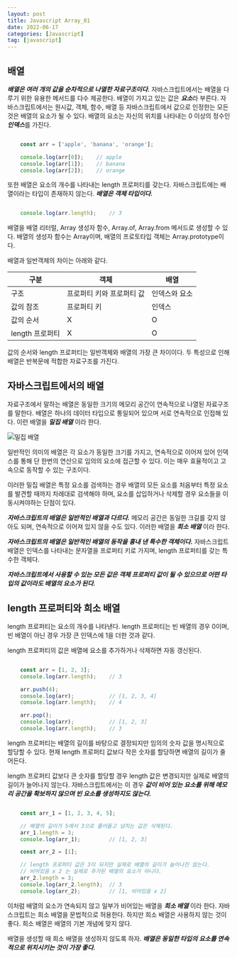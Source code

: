```yaml
---
layout: post
title: Javascript Array_01
date: 2022-06-17
categories: [Javascript]
tag: [javascript]
---
```


## 배열

***배열은 여러 개의 값을 순차적으로 나열한 자료구조이다.*** 자바스크립트에서는 배열을 다루기 위한 유용한 메서드를 다수 제공한다. 배열이 가지고 있는 값은 ***요소***라 부른다. 자바스크립트에서는 원시값, 객체, 함수, 배열 등 자바스크립트에서 값으로 인정한는 모든 것은 배열의 요소가 될 수 있다. 배열의 요소는 자신의 위치를 나타내는 0 이상의 정수인 ***인덱스***를 가진다.

```javascript

    const arr = ['apple', 'banana', 'orange'];

    console.log(arr[0]);    // apple
    console.log(arr[1]);    // banana
    console.log(arr[2]);    // orange

```

또한 배열은 요소의 개수를 나타내는 length 프로퍼티를 갖는다. 자바스크립트에는 배열이라는 타입이 존재하지 않는다. ***배열은 객체 타입이다.***

```javascript

    console.log(arr.length);    // 3

```

배열을 배열 리터럴, Array 생성자 함수, Array.of, Array.from 메서드로 생성할 수 있다. 배열의 생성자 함수는 Array이며, 배열의 프로토타입 객체는 Array.prototype이다. 

배열과 일반객체의 차이는 아래와 같다.

|구분|객체|배열|
|----|----|----|
|구조|프로퍼티 키와 프로퍼티 값|인덱스와 요소|
|값의 참조|프로퍼티 키|인덱스|
|값의 순서|X|O|
|length 프로퍼티|X|O|

값의 순서와 length 프로퍼티는 일반객체와 배열의 가장 큰 차이이다. 두 특성으로 인해 배열은 반복문에 적합한 자료구조를 가진다. 

## 자바스크립트에서의 배열

자료구조에서 말하는 배열은 동일한 크기의 메모리 공간이 연속적으로 나열된 자료구조를 말한다. 배열은 하나의 데이터 타입으로 통일되어 있으며 서로 연속적으로 인접해 있다. 이런 배열을 ***밀집 배열*** 이라 한다. 

![밀집 배열](../../assets/img/DenseArray.PNG)

일반적인 의미의 배열은 각 요소가 동일한 크기를 가지고, 연속적으로 이어져 있어 인덱스를 통해 단 한번의 연산으로 임의의 요소에 접근할 수 있다. 이는 매우 효율적이고 고속으로 동작할 수 있는 구조이다.

이러한 밀집 배열은 특정 요소를 검색하는 경우 배열의 모든 요소를 처음부터 특정 요소를 발견할 때까지 차례대로 검색해야 하며, 요소를 삽입하거나 삭제할 경우 요소들을 이동시켜야하는 단점이 있다.

***자바스크립트의 배열은 일반적인 배열과 다르다.*** 메모리 공간은 동일한 크길를 갖지 않아도 되며, 연속적으로 이어져 있지 않을 수도 있다. 이러한 배열을 ***희소 배열*** 이라 한다.

***자바스크립트의 배열은 일반적인 배열의 동작을 흉내 낸 특수한 객체이다.*** 자바스크립트 배열은 인덱스를 나타내는 문자열을 프로퍼티 키로 가지며, length 프로퍼티를 갖는 특수한 객체다. 

***자바스크립트에서 사용할 수 있는 모든 값은 객체 프로퍼티 값이 될 수 있으므로 어떤 타입의 값이라도 배열의 요소가 된다.***

## length 프로퍼티와 희소 배열

length 프로퍼티는 요소의 개수를 나타낸다. length 프로퍼티는 빈 배열의 경우 0이며, 빈 배열이 아닌 경우 가장 큰 인덱스에 1을 더한 것과 같다.

length 프로퍼티의 값은 배열에 요소를 추가하거나 삭제하면 자동 갱신된다.

```javascript

    const arr = [1, 2, 3];
    console.log(arr.length);    // 3

    arr.push(4);
    console.log(arr);           // [1, 2, 3, 4]
    console.log(arr.length);    // 4

    arr.pop();
    console.log(arr);           // [1, 2, 3]
    console.log(arr.length);    // 3

```

length 프로퍼티는 배열의 길이를 바탕으로 결정되지만 임의의 숫자 값을 명시적으로 할당할 수 있다. 현재 length 프로퍼티 값보다 작은 숫자를 할당하면 배열의 길이가 줄어든다. 

length 프로퍼티 값보다 큰 숫자를 할당할 경우 length 값은 변경되지만 실제로 배열의 길이가 늘어나지 않는다. 자바스크립트에서는 이 경우 ***값이 비어 있는 요소를 위해 메모리 공간을 확보하지 않으며 빈 요소를 생성하지도 않는다.***

```javascript

    const arr_1 = [1, 2, 3, 4, 5];

    // 배열의 길이가 5에서 3으로 줄어들고 넘치는 값은 삭제된다.
    arr_1.length = 3;
    console.log(arr_1);         // [1, 2, 3]

    const arr_2 = [1];

    // length 프로퍼티 값은 3이 되지만 실제로 배열의 길이가 늘어나진 않는다.
    // 비어있음 x 2 는 실제로 추가된 배열의 요소가 아니다.
    arr_2.length = 3;
    console.log(arr_2.length);  // 3
    console.log(arr_2);         // [1, 비어있음 x 2]

```

이처럼 배열의 요소가 연속되지 않고 일부가 비어있는 배열을 ***희소 배열*** 이라 한다. 자바스크립트는 희소 배열을 문법적으로 허용한다. 하지만 희소 배열은 사용하지 않는 것이 좋다. 희소 배열은 배열의 기본 개념에 맞지 않다.

배열을 생성할 때 희소 배열을 생성하지 않도록 하자. ***배열은 동일한 타입의 요소를 연속적으로 위치시키는 것이 가장 좋다.***
